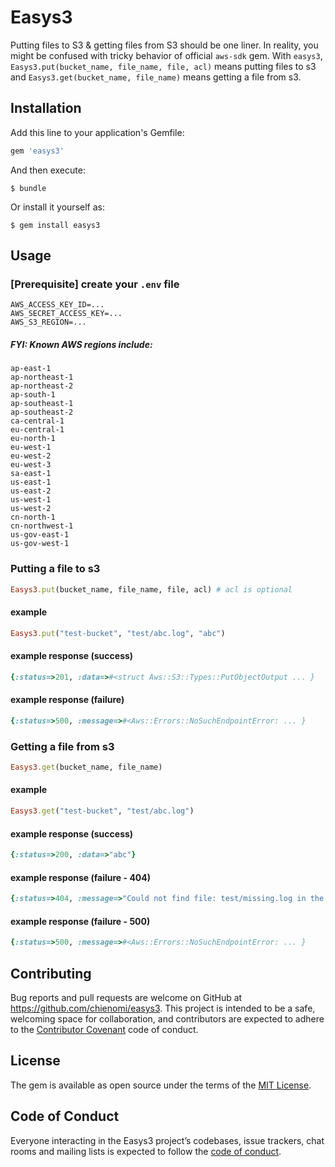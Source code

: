 # Easys3

Putting files to S3 & getting files from S3 should be one liner. In reality, you might be confused with tricky behavior of official `aws-sdk` gem. With `easys3`, `Easys3.put(bucket_name, file_name, file, acl)` means putting files to s3 and `Easys3.get(bucket_name, file_name)` means getting a file from s3.

## Installation

Add this line to your application's Gemfile:

```ruby
gem 'easys3'
```

And then execute:

    $ bundle

Or install it yourself as:

    $ gem install easys3

## Usage

### [Prerequisite] create your `.env` file
```
AWS_ACCESS_KEY_ID=...
AWS_SECRET_ACCESS_KEY=...
AWS_S3_REGION=...
```

##### FYI: Known AWS regions include:

```
ap-east-1
ap-northeast-1
ap-northeast-2
ap-south-1
ap-southeast-1
ap-southeast-2
ca-central-1
eu-central-1
eu-north-1
eu-west-1
eu-west-2
eu-west-3
sa-east-1
us-east-1
us-east-2
us-west-1
us-west-2
cn-north-1
cn-northwest-1
us-gov-east-1
us-gov-west-1
```


### Putting a file to s3
```ruby
Easys3.put(bucket_name, file_name, file, acl) # acl is optional
```

#### example
```ruby
Easys3.put("test-bucket", "test/abc.log", "abc")
```

#### example response (success)
```ruby
{:status=>201, :data=>#<struct Aws::S3::Types::PutObjectOutput ... }
```

#### example response (failure)
```ruby
{:status=>500, :message=>#<Aws::Errors::NoSuchEndpointError: ... }
```

### Getting a file from s3
```ruby
Easys3.get(bucket_name, file_name)
```

#### example
```ruby
Easys3.get("test-bucket", "test/abc.log")
```

#### example response (success)
```ruby
{:status=>200, :data=>"abc"}
```

#### example response (failure - 404)
```ruby
{:status=>404, :message=>"Could not find file: test/missing.log in the bucket: test-bucket"}
```

#### example response (failure - 500)
```ruby
{:status=>500, :message=>#<Aws::Errors::NoSuchEndpointError: ... }
```

## Contributing

Bug reports and pull requests are welcome on GitHub at https://github.com/chienomi/easys3. This project is intended to be a safe, welcoming space for collaboration, and contributors are expected to adhere to the [Contributor Covenant](http://contributor-covenant.org) code of conduct.

## License

The gem is available as open source under the terms of the [MIT License](https://opensource.org/licenses/MIT).

## Code of Conduct

Everyone interacting in the Easys3 project’s codebases, issue trackers, chat rooms and mailing lists is expected to follow the [code of conduct](https://github.com/[USERNAME]/easys3/blob/master/CODE_OF_CONDUCT.md).
